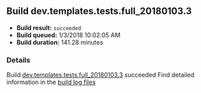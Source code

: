 ## Build dev.templates.tests.full_20180103.3
- **Build result:** `succeeded`
- **Build queued:** 1/3/2018 10:02:05 AM
- **Build duration:** 141.28 minutes
### Details
Build [dev.templates.tests.full_20180103.3](https://winappstudio.visualstudio.com/web/build.aspx?pcguid=a4ef43be-68ce-4195-a619-079b4d9834c2&builduri=vstfs%3a%2f%2f%2fBuild%2fBuild%2f24586) succeeded
Find detailed information in the [build log files](https://uwpctdiags.blob.core.windows.net/buildlogs/dev.templates.tests.full_20180103.3_logs.zip)
